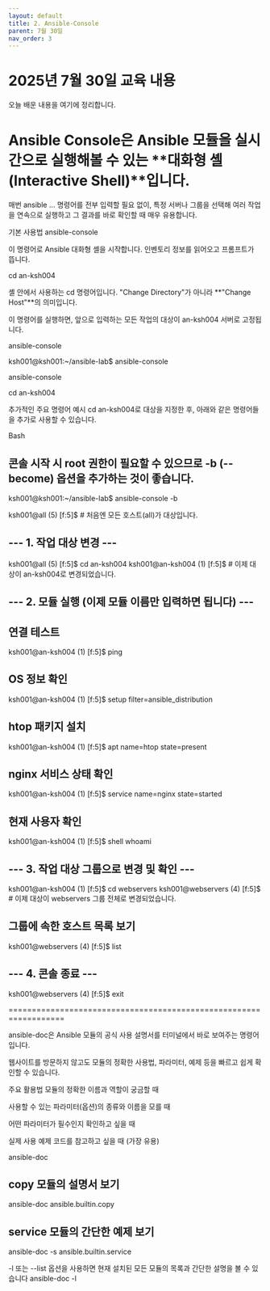 ```yaml
---
layout: default
title: 2. Ansible-Console
parent: 7월 30일
nav_order: 3
---
```


# 2025년 7월 30일 교육 내용

오늘 배운 내용을 여기에 정리합니다.

# Ansible Console은 Ansible 모듈을 실시간으로 실행해볼 수 있는 **대화형 셸(Interactive Shell)**입니다.

매번 ansible ... 명령어를 전부 입력할 필요 없이, 특정 서버나 그룹을 선택해 여러 작업을 연속으로 실행하고 그 결과를 바로 확인할 때 매우 유용합니다.

기본 사용법
ansible-console

이 명령어로 Ansible 대화형 셸을 시작합니다. 인벤토리 정보를 읽어오고 프롬프트가 뜹니다.

cd an-ksh004

셸 안에서 사용하는 cd 명령어입니다. "Change Directory"가 아니라 **"Change Host"**의 의미입니다.

이 명령어를 실행하면, 앞으로 입력하는 모든 작업의 대상이 an-ksh004 서버로 고정됩니다.


ansible-console

ksh001@ksh001:~/ansible-lab$ ansible-console

ansible-console

cd an-ksh004


추가적인 주요 명령어 예시
cd an-ksh004로 대상을 지정한 후, 아래와 같은 명령어들을 추가로 사용할 수 있습니다.

Bash

## 콘솔 시작 시 root 권한이 필요할 수 있으므로 -b (--become) 옵션을 추가하는 것이 좋습니다.
ksh001@ksh001:~/ansible-lab$ ansible-console -b

ksh001@all (5) [f:5]$ # 처음엔 모든 호스트(all)가 대상입니다.

## --- 1. 작업 대상 변경 ---
ksh001@all (5) [f:5]$ cd an-ksh004
ksh001@an-ksh004 (1) [f:5]$ # 이제 대상이 an-ksh004로 변경되었습니다.

## --- 2. 모듈 실행 (이제 모듈 이름만 입력하면 됩니다) ---
## 연결 테스트
ksh001@an-ksh004 (1) [f:5]$ ping

## OS 정보 확인
ksh001@an-ksh004 (1) [f:5]$ setup filter=ansible_distribution

## htop 패키지 설치
ksh001@an-ksh004 (1) [f:5]$ apt name=htop state=present

## nginx 서비스 상태 확인
ksh001@an-ksh004 (1) [f:5]$ service name=nginx state=started

## 현재 사용자 확인
ksh001@an-ksh004 (1) [f:5]$ shell whoami

## --- 3. 작업 대상 그룹으로 변경 및 확인 ---
ksh001@an-ksh004 (1) [f:5]$ cd webservers
ksh001@webservers (4) [f:5]$ # 이제 대상이 webservers 그룹 전체로 변경되었습니다.

## 그룹에 속한 호스트 목록 보기
ksh001@webservers (4) [f:5]$ list

## --- 4. 콘솔 종료 ---
ksh001@webservers (4) [f:5]$ exit

==================================================================

ansible-doc은 Ansible 모듈의 공식 사용 설명서를 터미널에서 바로 보여주는 명령어입니다.

웹사이트를 방문하지 않고도 모듈의 정확한 사용법, 파라미터, 예제 등을 빠르고 쉽게 확인할 수 있습니다.

주요 활용법
모듈의 정확한 이름과 역할이 궁금할 때

사용할 수 있는 파라미터(옵션)의 종류와 이름을 모를 때

어떤 파라미터가 필수인지 확인하고 싶을 때

실제 사용 예제 코드를 참고하고 싶을 때 (가장 유용)


ansible-doc

## copy 모듈의 설명서 보기
ansible-doc ansible.builtin.copy

## service 모듈의 간단한 예제 보기
ansible-doc -s ansible.builtin.service

-l 또는 --list 옵션을 사용하면 현재 설치된 모든 모듈의 목록과 간단한 설명을 볼 수 있습니다
ansible-doc -l